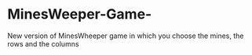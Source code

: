# MinesWeeper-Game-
New version of MinesWheeper game in which you choose the mines, the rows and the columns

